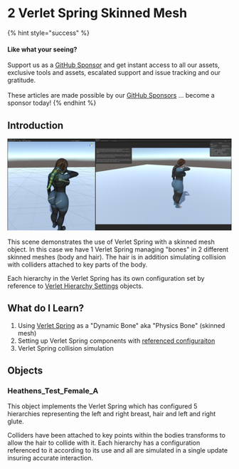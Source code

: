 # 2 Verlet Spring Skinned Mesh

{% hint style="success" %}
#### Like what your seeing?

Support us as a [GitHub Sponsor](../../../where-to-buy/become-a-sponsor.md) and get instant access to all our assets, exclusive tools and assets, escalated support and issue tracking and our gratitude.\
\
These articles are made possible by our [GitHub Sponsors](../../../where-to-buy/become-a-sponsor.md) ... become a sponsor today!
{% endhint %}

## Introduction

![](<../../../.gitbook/assets/Verlet SkinnedMesh.png>)

This scene demonstrates the use of Verlet Spring with a skinned mesh object. In this case we have 1 Verlet Spring managing "bones" in 2 different skinned meshes (body and hair). The hair is in addition simulating collision with colliders attached to key parts of the body.

Each hierarchy in the Verlet Spring has its own configuration set by reference to [Verlet Hierarchy Settings](../objects/verlet-hierarchy-settings.md) objects.

## What do I Learn?

1. Using [Verlet Spring](../components/verlet-spring.md) as a "Dynamic Bone" aka "Physics Bone" (skinned mesh)
2. Setting up Verlet Spring components with [referenced configuraiton](../objects/verlet-hierarchy-settings.md)&#x20;
3. Verlet Spring collision simulation

## Objects

### Heathens\_Test\_Female\_A

This object implements the Verlet Spring which has configured 5 hierarchies representing the left and right breast, hair and left and right glute.

Colliders have been attached to key points within the bodies transforms to allow the hair to collide with it. Each hierarchy has a configuration referenced to it according to its use and all are simulated in a single update insuring accurate interaction.
